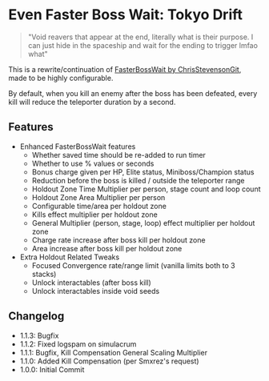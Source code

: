 # Even Faster Boss Wait: Tokyo Drift
> "Void reavers that appear at the end, literally what is their purpose. I can just hide in the spaceship and wait for the ending to trigger lmfao what"

This is a rewrite/continuation of [FasterBossWait by ChrisStevensonGit](https://thunderstore.io/package/ChrisStevensonGit/FasterBossWait/), made to be highly configurable. 

By default, when you kill an enemy after the boss has been defeated, every kill will reduce the teleporter duration by a second.

## Features
- Enhanced FasterBossWait features
    - Whether saved time should be re-added to run timer
    - Whether to use % values or seconds
    - Bonus charge given per HP, Elite status, Miniboss/Champion status
    - Reduction before the boss is killed / outside the teleporter range
    - Holdout Zone Time Multiplier per person, stage count and loop count
    - Holdout Zone Area Multiplier per person
    - Configurable time/area per holdout zone
    - Kills effect multiplier per holdout zone
    - General Multiplier (person, stage, loop) effect multiplier per holdout zone
    - Charge rate increase after boss kill per holdout zone
    - Area increase after boss kill per holdout zone
- Extra Holdout Related Tweaks
    - Focused Convergence rate/range limit (vanilla limits both to 3 stacks)
    - Unlock interactables (after boss kill)
    - Unlock interactables inside void seeds

## Changelog
- 1.1.3: Bugfix
- 1.1.2: Fixed logspam on simulacrum
- 1.1.1: Bugfix, Kill Compensation General Scaling Multiplier
- 1.1.0: Added Kill Compensation (per Smxrez's request)
- 1.0.0: Initial Commit